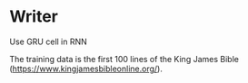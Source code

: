 # Writer

Use GRU cell in RNN

The training data is the first 100 lines of the King James Bible (https://www.kingjamesbibleonline.org/).
 
